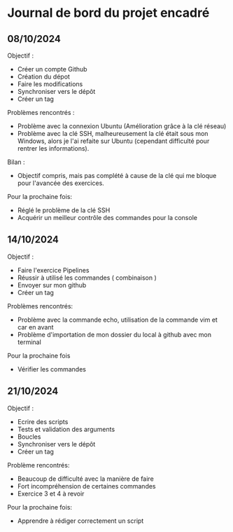 # Journal de bord du projet encadré 

## 08/10/2024
  Objectif :
- Créer un compte Github
- Création du dépot
- Faire les modifications
- Synchroniser vers le dépôt
- Créer un tag

Problèmes rencontrés :
- Problème avec la connexion Ubuntu (Amélioration grâce à la clé réseau)
- Problème avec la clé SSH, malheureusement la clé était sous mon Windows, alors je l'ai refaite sur Ubuntu (cependant difficulté pour rentrer les informations).

Bilan : 
- Objectif compris, mais pas complété à cause de la clé qui me bloque pour l'avancée des exercices.

Pour la prochaine fois:
- Réglé le problème de la clé SSH
- Acquérir un meilleur contrôle des commandes pour la console

## 14/10/2024
  Objectif : 
  - Faire l'exercice Pipelines
  - Réussir à utilisé les commandes ( combinaison )
  - Envoyer sur mon github
  - Créer un tag

   Problèmes rencontrés:
  - Problème avec la commande echo, utilisation de la commande vim et car en avant
  - Problème d'importation de mon dossier du local à github avec mon terminal
   
   Pour la prochaine fois
   - Vérifier les commandes 

## 21/10/2024
   Objectif : 
   - Ecrire des scripts
   - Tests et validation des arguments
   - Boucles
   - Synchroniser vers le dépôt
   - Créer un tag

   Problème rencontrés:
   - Beaucoup de difficulté avec la manière de faire
   - Fort incompréhension de certaines commandes
   - Exercice 3 et 4 à revoir

  Pour la prochaine fois:
  - Apprendre à rédiger correctement un script   

